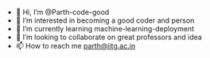 - 👋 Hi, I’m @Parth-code-good
- 👀 I’m interested in becoming a good coder and person
- 🌱 I’m currently learning machine-learning-deployment
- 💞️ I’m looking to collaborate on great professors and idea
- 📫 How to reach me parth@iitg.ac.in


<!---
Parth-code-good/Parth-code-good is a ✨ special ✨ repository because its `README.md` (this file) appears on your GitHub profile.
You can click the Preview link to take a look at your changes.
--->
